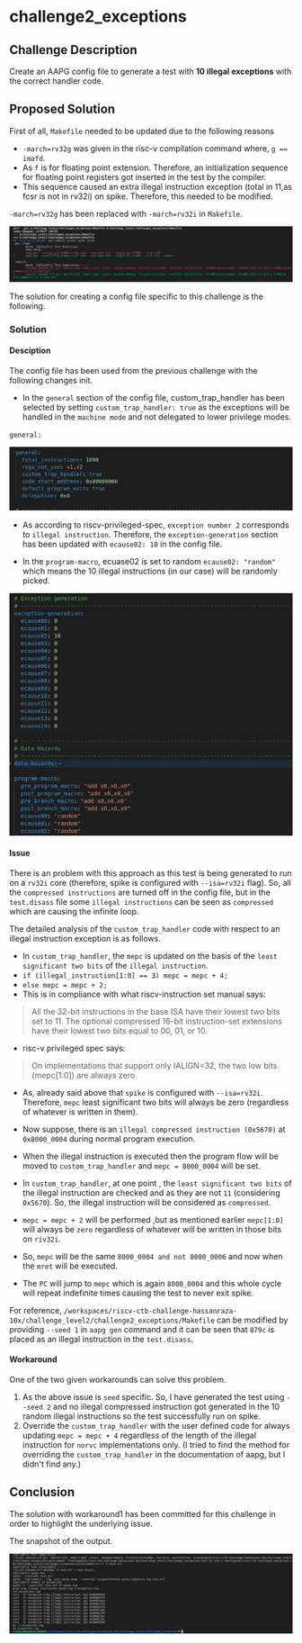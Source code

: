# challenge2_exceptions

## Challenge Description

Create an AAPG config file to generate a test with **10 illegal exceptions** with the correct handler code.

## Proposed Solution

First of all, `Makefile` needed to be updated due to the following reasons

- `-march=rv32g` was given in the risc-v compilation command where, `g == imafd`.
- As `f` is for floating point extension. Therefore, an initialization sequence for floating point registers got inserted in the test by the compiler.
- This sequence caused an extra illegal instruction exception (total in 11,as fcsr is not in rv32i) on spike. Therefore, this needed to be modified.

`-march=rv32g` has been replaced with `-march=rv32i` in `Makefile`.

![makefile](/images/exception_makefile.png)

The solution for creating a config file specific to this challenge is the following.

### Solution

#### Desciption

The config file has been used from the previous challenge with the following changes init.

- In the `general` section of the config file, custom_trap_handler has been selected by setting `custom_trap_handler: true` as the exceptions will be handled in the `machine mode` and not delegated to lower privilege modes.

`general:`

![true](/images/exception_custom_trap_handler.png)

- As according to riscv-privileged-spec, `exception number 2` corresponds to  `illegal instruction`. Therefore, the `exception-generation` section has been updated with `ecause02: 10` in the config file.

- In the `program-macro`, ecuase02 is set to random `ecause02: "random"` which means the 10 illegal instructions (in our case) will be randomly picked.

![random_exception](/images/exception_yaml_random.png)

#### Issue

There is an problem with this approach as this test is being generated to run on a `rv32i` core (therefore, spike is configured with `--isa=rv32i` flag). So, all the `compressed instructions` are turned off in the config file, but in the `test.disass` file some `illegal instructions` can be seen as `compressed` which are causing the infinite loop.

The detailed analysis of the `custom_trap_handler` code with respect to an illegal instruction exception is as follows.

- In `custom_trap_handler`, the `mepc` is updated on the basis of the `least significant two bits` of the `illegal instruction`.
- `if (illegal_instruction[1:0] == 3) mepc = mepc + 4;`
- `else mepc = mepc + 2;`
- This is in compliance with what riscv-instruction set manual says:

> All the 32-bit instructions in the base ISA have their lowest two bits set to 11.
> The optional compressed 16-bit instruction-set extensions have their lowest two bits equal to 00, 01, or 10.

- risc-v privileged spec says:

> On implementations that support only IALIGN=32, the two low bits (mepc[1:0]) are always zero.

- As, already said above that `spike` is configured with `--isa=rv32i`. Therefore, `mepc` least significant two bits will always be zero (regardless of whatever is written in them).

- Now suppose, there is an `illegal compressed instruction (0x5670)` at `0x8000_0004`  during normal program execution.
- When the illegal instruction is executed then the program flow will be moved to `custom_trap_handler` and `mepc = 8000_0004` will be set.
- In `custom_trap_handler`, at one point , the `least significant two bits` of the illegal instruction are checked and as they are not `11` (considering `0x5670`). So, the illegal instruction will be considered as `compressed`.
- `mepc = mepc + 2` will be performed ,but as mentioned earlier `mepc[1:0]`  will always be `zero` regardless of whatever will be written in those bits on `riv32i`.
- So, `mepc` will be the same `8000_0004 and not 8000_0006`  and now when the `mret` will be executed.
- The `PC` will jump to `mepc` which is again `8000_0004` and this whole cycle will repeat indefinite times causing the test to never exit spike.

For reference, `/workspaces/riscv-ctb-challenge-hassanraza-10x/challenge_level2/challenge2_exceptions/Makefile` can be modified by providing `--seed 1` in `aapg gen` command and it can be seen that `879c` is placed as an illegal instruction in the `test.disass`.

#### Workaround

One of the two given workarounds can solve this problem.

1. As the above issue is `seed` specific. So, I have generated the test using `--seed 2` and no illegal compressed instruction got generated in the 10 random illegal instructions so the test successfully run on spike.
2. Override the `custom_trap_handler` with the user defined code for always updating `mepc = mepc + 4` regardless of the length of the illegal instruction for `norvc` implementations only. (I tried to find the method for overriding the `custom_trap_handler` in the documentation of aapg, but I didn't find any.)



## Conclusion

The solution with workaround1 has been committed for this challenge in order to highlight the underlying issue.

The snapshot of the output.

![solution](/images/exception_solution_pic.png)